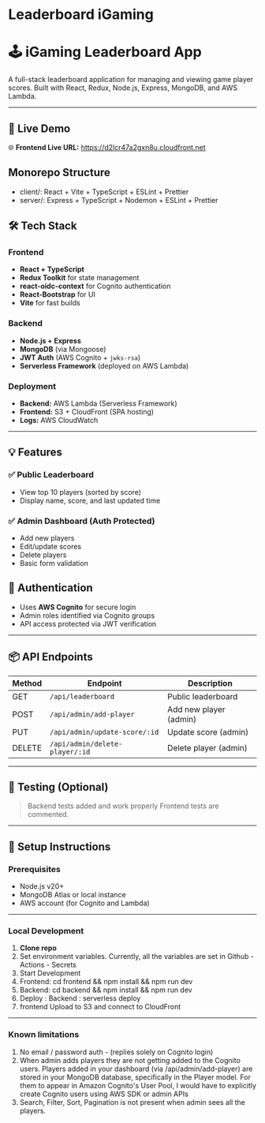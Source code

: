 # Leaderboard iGaming

# 🕹️ iGaming Leaderboard App

A full-stack leaderboard application for managing and viewing game player scores. Built with React, Redux, Node.js, Express, MongoDB, and AWS Lambda.

---

## 🚀 Live Demo
🌐 **Frontend Live URL:** https://d2lcr47a2gxn8u.cloudfront.net

## Monorepo Structure
- client/: React + Vite + TypeScript + ESLint + Prettier
- server/: Express + TypeScript + Nodemon + ESLint + Prettier

## 🛠️ Tech Stack

### Frontend
- **React + TypeScript**
- **Redux Toolkit** for state management
- **react-oidc-context** for Cognito authentication
- **React-Bootstrap** for UI
- **Vite** for fast builds

### Backend
- **Node.js + Express**
- **MongoDB** (via Mongoose)
- **JWT Auth** (AWS Cognito + `jwks-rsa`)
- **Serverless Framework** (deployed on AWS Lambda)

### Deployment
- **Backend:** AWS Lambda (Serverless Framework)
- **Frontend:** S3 + CloudFront (SPA hosting)
- **Logs:** AWS CloudWatch

----

## 💡 Features

### ✅ Public Leaderboard
- View top 10 players (sorted by score)
- Display name, score, and last updated time

### ✅ Admin Dashboard (Auth Protected)
- Add new players
- Edit/update scores
- Delete players
- Basic form validation

## 🔐 Authentication

- Uses **AWS Cognito** for secure login
- Admin roles identified via Cognito groups
- API access protected via JWT verification


---
## 📦 API Endpoints

| Method | Endpoint                        | Description                |
|--------|----------------------------------|----------------------------|
| GET    | `/api/leaderboard`              | Public leaderboard         |
| POST   | `/api/admin/add-player`         | Add new player (admin)     |
| PUT    | `/api/admin/update-score/:id`   | Update score (admin)       |
| DELETE | `/api/admin/delete-player/:id`  | Delete player (admin)      |

---

## 🧪 Testing (Optional)

> Backend tests added and work properly
> Frontend tests are commented.

---

## 🔧 Setup Instructions

### Prerequisites

- Node.js v20+
- MongoDB Atlas or local instance
- AWS account (for Cognito and Lambda)

---
### Local Development

1. **Clone repo**
2. Set environment variables. Currently, all the variables are set in Github - Actions - Secrets
3. Start Development
4. Frontend: cd frontend && npm install && npm run dev 
5. Backend: cd backend && npm install && npm run dev
6. Deploy : Backend : serverless deploy
7. frontend Upload to S3 and connect to CloudFront

---
### Known limitations
1. No email / password auth - (replies solely on Cognito login)
2. When admin adds players they are not getting added to the Cognito users. Players added in your dashboard (via /api/admin/add-player) are stored in your MongoDB database, specifically in the Player model. For them to appear in Amazon Cognito's User Pool, I would have to explicitly create Cognito users using AWS SDK or admin APIs
3. Search, Filter, Sort, Pagination is not present when admin sees all the players.


